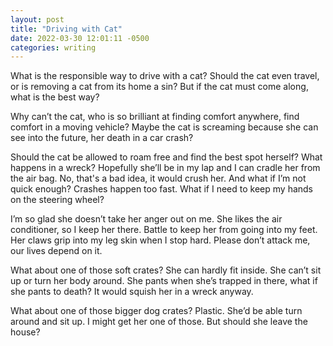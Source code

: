 ```yaml
---
layout: post
title: "Driving with Cat"
date: 2022-03-30 12:01:11 -0500
categories: writing
---
```


What is the responsible way to drive with a cat? Should the cat even travel, or is removing a cat from its home a sin? But if the cat must come along, what is the best way?

Why can’t the cat, who is so brilliant at finding comfort anywhere, find comfort in a moving vehicle? Maybe the cat is screaming because she can see into the future, her death in a car crash?

Should the cat be allowed to roam free and find the best spot herself? What happens in a wreck? Hopefully she’ll be in my lap and I can cradle her from the air bag. No, that's a bad idea, it would crush her. And what if I’m not quick enough? Crashes happen too fast. What if I need to keep my hands on the steering wheel?

I’m so glad she doesn’t take her anger out on me. She likes the air conditioner, so I keep her there. Battle to keep her from going into my feet. Her claws grip into my leg skin when I stop hard. Please don’t attack me, our lives depend on it.

What about one of those soft crates? She can hardly fit inside. She can’t sit up or turn her body around. She pants when she’s trapped in there, what if she pants to death? It would squish her in a wreck anyway.

What about one of those bigger dog crates? Plastic. She’d be able turn around and sit up. I might get her one of those. But should she leave the house?
